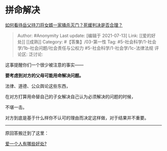 # 拼命解决
[如何看待岳父持刀将女婿一家捅杀灭门？死缓判决是否合理？](https://www.zhihu.com/question/453398263/answer/1825213617)

> Author: #Anonymity
> Last update: [编辑于 2021-07-13]
> Link: [[爱的好处]] [[成熟]]
> Category: #【答集】/03-第一性
> Tag: #5-社会科学/1-社会学/1b-社会问题/社会责任与公权力 #5-社会科学/1-社会学/1c-法律法规 
> 评论区:
> 泛讨论:

这事提醒你们一个很少被注意的事实——

**要考虑到对方的父母可能用命解决问题。**

法律、道德、公众舆论这些东西，

在对方打算用命替自己的子女解决自己认为必须解决的问题的时候，

不堪一击。

对方到底是基于什么样你不认可的理由而决定这样做，对于结果并不重要。

---

原回答搬迁到了这里：

[爱一个人有哪些好处?](https://www.zhihu.com/question/399284396/answer/1825400028)
